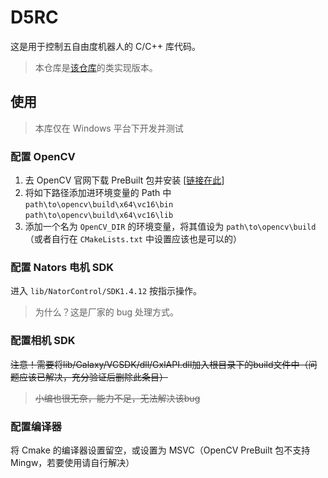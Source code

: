 # D5RC

这是用于控制五自由度机器人的 C/C++ 库代码。

> 本仓库是[该仓库](https://github.com/worranhin/DOF5RobotControl)的类实现版本。

## 使用

> 本库仅在 Windows 平台下开发并测试

### 配置 OpenCV

1. 去 OpenCV 官网下载 PreBuilt 包并安装 [[链接在此](https://github.com/opencv/opencv/releases/latest)]
2. 将如下路径添加进环境变量的 Path 中  
    `path\to\opencv\build\x64\vc16\bin`  
    `path\to\opencv\build\x64\vc16\lib`
3. 添加一个名为 `OpenCV_DIR` 的环境变量，将其值设为 `path\to\opencv\build` （或者自行在 `CMakeLists.txt` 中设置应该也是可以的）

### 配置 Nators 电机 SDK

进入 `lib/NatorControl/SDK1.4.12` 按指示操作。

> 为什么？这是厂家的 bug 处理方式。

### 配置相机 SDK

~~注意！需要将lib/Galaxy/VCSDK/dll/GxlAPI.dll加入根目录下的build文件中（问题应该已解决，充分验证后删除此条目）~~

> ~~小编也很无奈，能力不足，无法解决该bug~~

### 配置编译器

将 Cmake 的编译器设置留空，或设置为 MSVC（OpenCV PreBuilt 包不支持 Mingw，若要使用请自行解决）